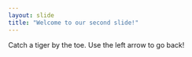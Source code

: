 ```yaml
---
layout: slide
title: "Welcome to our second slide!"
---
```

Catch a tiger by the toe.
Use the left arrow to go back!
